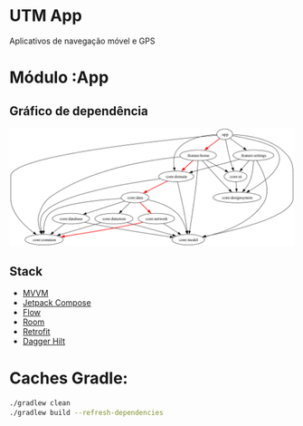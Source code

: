 UTM App
===============
Aplicativos de navegação móvel e GPS

# Módulo :App
## Gráfico de dependência
![Gráfico de dependência](docs/images/graphs/dep_graph_app.svg)

## Stack
* [MVVM]
* [Jetpack Compose]
* [Flow]
* [Room]
* [Retrofit]
* [Dagger Hilt]

[MVVM]: https://proandroiddev.com/mvvm-architecture-viewmodel-and-livedata-part-1-604f50cda1
[Jetpack Compose]: https://developer.android.com/jetpack/compose
[Flow]: https://github.com/Kotlin/kotlinx.coroutines
[Room]: https://developer.android.com/training/data-storage/room
[Retrofit]: https://square.github.io/retrofit/
[Dagger Hilt]: https://dagger.dev/hilt/

# Caches Gradle:
```bash
./gradlew clean
./gradlew build --refresh-dependencies
```
